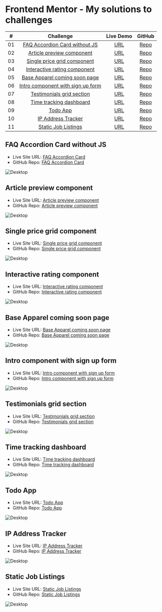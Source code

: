 # Frontend Mentor - My solutions to challenges

|  #  |                                Challenge                                |                              Live Demo                              |                                                       GitHub                                                       |
| :-: | :---------------------------------------------------------------------: | :-----------------------------------------------------------------: | :----------------------------------------------------------------------------------------------------------------: |
| 01  |     [FAQ Accordion Card without JS](#faq-accordion-card-without-js)     |       [URL](https://faq-accordion-card-delta-ten.vercel.app/)       |         [Repo](https://github.com/AndyGuit/frontend-mentor-challenges/tree/master/faq-accordion-card-main)         |
| 02  |         [Article preview component](#article-preview-component)         |     [URL](https://article-preview-component-brown.vercel.app/)      |    [Repo](https://github.com/AndyGuit/frontend-mentor-challenges/tree/master/article-preview-component-master)     |
| 03  |       [Single price grid component](#single-price-grid-component)       |   [URL](https://single-price-grid-component-lime-one.vercel.app/)   |   [Repo](https://github.com/AndyGuit/frontend-mentor-challenges/tree/master/single-price-grid-component-master)    |
| 04  |      [Interactive rating component](#interactive-rating-component)      | [URL](https://interactive-rating-component-lovat-theta.vercel.app/) |    [Repo](https://github.com/AndyGuit/frontend-mentor-challenges/tree/master/interactive-rating-component-main)    |
| 05  |     [Base Apparel coming soon page](#base-apparel-coming-soon-page)     |    [URL](https://base-apparel-coming-soon-two-tawny.vercel.app/)    |     [Repo](https://github.com/AndyGuit/frontend-mentor-challenges/tree/master/base-apparel-coming-soon-master)     |
| 06  | [Intro component with sign up form](#intro-component-with-sign-up-form) |  [URL](https://intro-component-with-signup-form-omega.vercel.app/)  | [Repo](https://github.com/AndyGuit/frontend-mentor-challenges/tree/master/intro-component-with-signup-form-master) |
| 07  |         [Testimonials grid section](#testimonials-grid-section)         |  [URL](https://intro-component-with-signup-form-omega.vercel.app/)  | [Repo](https://github.com/AndyGuit/frontend-mentor-challenges/tree/master/intro-component-with-signup-form-master) |
| 08  |           [Time tracking dashboard](#time-tracking-dashboard)           |    [URL](https://time-tracking-dashboard-eight-rho.vercel.app/)     |      [Repo](https://github.com/AndyGuit/frontend-mentor-challenges/tree/master/time-tracking-dashboard-main)       |
| 09  |                          [Todo App](#todo-app)                          |            [URL](https://todo-app-mocha-iota.vercel.app/)           |                       [Repo](https://github.com/AndyGuit/frontend-mentor-challenges/tree/master/todo)              |
| 10  |                [IP Address Tracker](#ip-address-tracker)                |      [URL](https://ip-address-tracker-three-blue.vercel.app/)       |                                    [Repo](https://github.com/AndyGuit/ip-address-tracker)                          |
| 11  |                [Static Job Listings](#static-job-listings)              |         [URL](https://static-job-listings-beta.vercel.app/)         |            [Repo](https://github.com/AndyGuit/frontend-mentor-challenges/tree/master/static-job-listings)          |


## FAQ Accordion Card without JS

- Live Site URL: [FAQ Accordion Card](https://faq-accordion-card-delta-ten.vercel.app/)
- GitHub Repo: [FAQ Accordion Card](https://github.com/AndyGuit/frontend-mentor-challenges/tree/master/faq-accordion-card-main)

![Desktop](faq-accordion-card-main/solution_desktop.jpg)

## Article preview component

- Live Site URL: [Article preview component](https://article-preview-component-brown.vercel.app/)
- GitHub Repo: [Article preview component](https://github.com/AndyGuit/frontend-mentor-challenges/tree/master/article-preview-component-master)

![Desktop](article-preview-component-master/solution_desktop.jpg)

## Single price grid component

- Live Site URL: [Single price grid component](https://single-price-grid-component-lime-one.vercel.app/)
- GitHub Repo: [Single price grid component](https://github.com/AndyGuit/frontend-mentor-challenges/tree/master/single-price-grid-component-master)

![Desktop](single-price-grid-component-master/solution_desktop.jpg)

## Interactive rating component

- Live Site URL: [Interactive rating component](https://interactive-rating-component-lovat-theta.vercel.app/)
- GitHub Repo: [Interactive rating component](https://github.com/AndyGuit/frontend-mentor-challenges/tree/master/interactive-rating-component-main)

![Desktop](interactive-rating-component-main/solution_desktop.jpg)

## Base Apparel coming soon page

- Live Site URL: [Base Apparel coming soon page](https://base-apparel-coming-soon-two-tawny.vercel.app/)
- GitHub Repo: [Base Apparel coming soon page](https://github.com/AndyGuit/frontend-mentor-challenges/tree/master/base-apparel-coming-soon-master)

![Desktop](base-apparel-coming-soon-master/solution_desktop.jpg)

## Intro component with sign up form

- Live Site URL: [Intro component with sign up form](https://intro-component-with-signup-form-omega.vercel.app/)
- GitHub Repo: [Intro component with sign up form](https://github.com/AndyGuit/frontend-mentor-challenges/tree/master/intro-component-with-signup-form-master)

![Desktop](intro-component-with-signup-form-master/solution_desktop.jpg)

## Testimonials grid section

- Live Site URL: [Testimonials grid section](https://testimonials-grid-section-main-seven-blush.vercel.app/)
- GitHub Repo: [Testimonials grid section](https://github.com/AndyGuit/frontend-mentor-challenges/tree/master/testimonials-grid-section-main)

![Desktop](testimonials-grid-section-main/solution_desktop.jpg)

## Time tracking dashboard

- Live Site URL: [Time tracking dashboard](https://time-tracking-dashboard-eight-rho.vercel.app/)
- GitHub Repo: [Time tracking dashboard](https://github.com/AndyGuit/frontend-mentor-challenges/tree/master/time-tracking-dashboard-main)

![Desktop](time-tracking-dashboard-main/solution_desktop.jpg)

## Todo App

- Live Site URL: [Todo App](https://todo-app-mocha-iota.vercel.app/)
- GitHub Repo: [Todo App](https://github.com/AndyGuit/frontend-mentor-challenges/tree/master/todo)

![Desktop](todo/solution_desktop.jpg)

## IP Address Tracker

- Live Site URL: [IP Address Tracker](https://ip-address-tracker-three-blue.vercel.app/)
- GitHub Repo: [IP Address Tracker](https://github.com/AndyGuit/ip-address-tracker)

![Desktop](https://raw.githubusercontent.com/AndyGuit/ip-address-tracker/master/solution_desktop.jpg?token=GHSAT0AAAAAAB25HSKFTM35R7WIOLXUAIMWY67EZFA)

## Static Job Listings

- Live Site URL: [Static Job Listings](https://static-job-listings-beta.vercel.app/)
- GitHub Repo: [Static Job Listings](https://github.com/AndyGuit/frontend-mentor-challenges/tree/master/static-job-listings)

![Desktop](static-job-listings/solution_desktop.jpg)